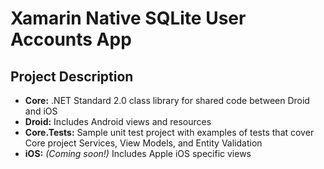 # Xamarin Native SQLite User Accounts App

## Project Description
- **Core:** .NET Standard 2.0 class library for shared code between Droid and iOS
- **Droid:** Includes Android views and resources
- **Core.Tests:** Sample unit test project with examples of tests that cover Core project Services, View Models, and Entity Validation
- **iOS:** *(Coming soon!)* Includes Apple iOS specific views
